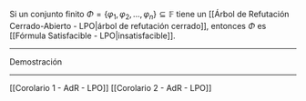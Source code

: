 Si un conjunto finito $\Phi=\{\varphi_1,\varphi_2,...,\varphi_n\}\subseteq \mathbb{F}$ tiene un [[Árbol de Refutación Cerrado-Abierto - LPO|árbol de refutación cerrado]], entonces $\Phi$ es [[Fórmula Satisfacible - LPO|insatisfacible]].
***
Demostración
***
[[Corolario 1 - AdR - LPO]]
[[Corolario 2 - AdR - LPO]]